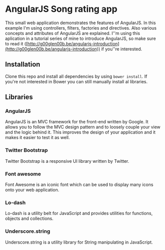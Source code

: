 # AngularJS Song rating app
This small web application demonstrates the features of AngularJS. In this example I'm using controllers, filters, factories and directives. Also various concepts and attributes of AngularJS are explained.
I''m using this aplication in a tutorial series of mine to introduce AngularJS, so make sure to read it ([http://g00glen00b.be/angularjs-introduction](http://g00glen00b.be/angularjs-introduction)) if you''re interested.

## Installation
Clone this repo and install all dependencies by using `bower install`. If you're not interested in Bower you can still manually install al libraries.

## Libraries

### AngularJS
AngularJS is an MVC framework for the front-end written by Google. It allows you to follow the MVC design pattern and to loosely couple your view and the logic behind it.
This improves the design of your application and it makes it easier to test it as well.

### Twitter Bootstrap
Twitter Bootstrap is a responsive UI library written by Twitter.

### Font awesome
Font Awesome is an iconic font which can be used to display many icons onto your web application.

### Lo-dash
Lo-dash is a utility belt for JavaScript and provides utilities for functions, objects and collections.

### Underscore.string
Underscore.string is a utility library for String manipulating in JavaScript.
